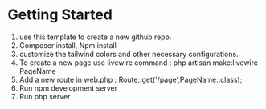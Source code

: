 # Getting Started 
1. use this template to create a new github repo.
2. Composer install, Npm install
3. customize the tailwind colors and other necessary configurations.
4. To create a new page use livewire command : php artisan make:livewire PageName
5. Add a new route in web.php :  Route::get('/page',PageName::class);
6. Run npm development server
7. Run php server
